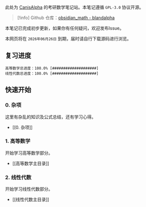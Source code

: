 此处为 [CanisAlpha](https://github.com/BlandAlpha) 的考研数学笔记站。本笔记遵循 `GPL-3.0` 协议开源。

> [!info] 
> Github 仓库：[obsidian_math - blandalpha](https://github.com/BlandAlpha/obsidian_math)

本笔记已完成初步更新，如果你有任何疑问，欢迎发布Issue。

本网页将在 `2026年06月26日` 到期，届时请自行下载源码进行浏览。

## 复习进度

```
高等数学总进度：100.0% [####################]
线性代数总进度：100.0% [####################]
```

## 快速开始

### 0. 杂项

这里有杂乱的知识及公式总结，还有学习心得。

- [[0. 杂项]]

### 1. 高等数学

开始学习高等数学部分。

- [[高等数学主目录]]

### 2. 线性代数

开始学习线性代数部分。

- [[线性代数主目录]]